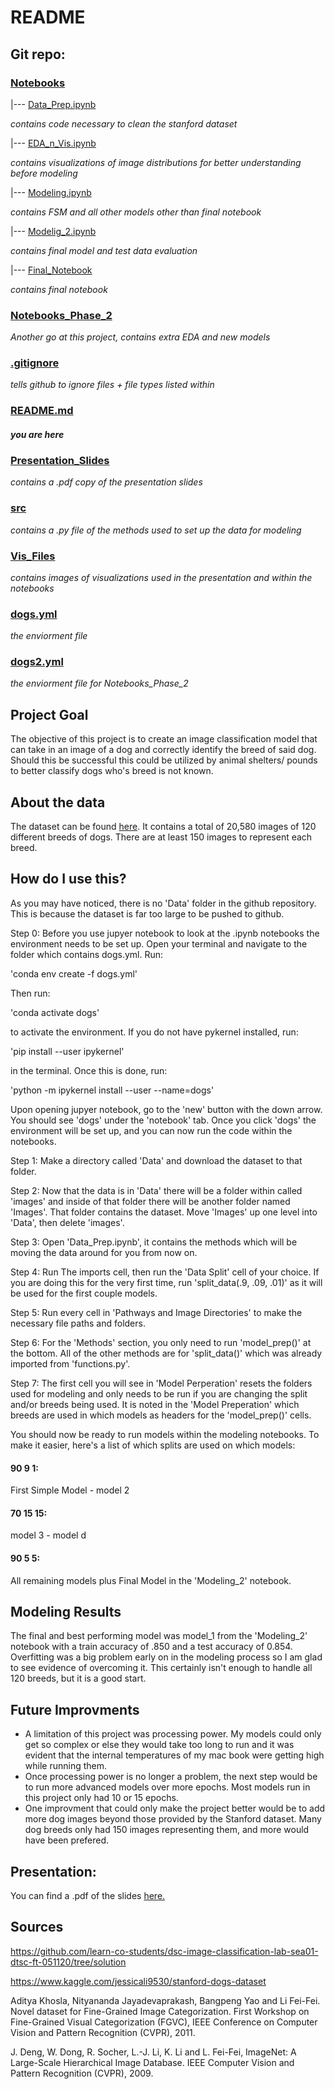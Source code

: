 # README

## Git repo:

### [Notebooks](https://github.com/Booandlean/Fe_Final_Project/tree/master/Notebooks)
|--- [Data_Prep.ipynb](https://github.com/Booandlean/Fe_Final_Project/blob/master/Notebooks/Data_Prep.ipynb)

_contains code necessary to clean the stanford dataset_

|--- [EDA_n_Vis.ipynb](https://github.com/Booandlean/Fe_Final_Project/blob/master/Notebooks/EDA_n_Vis.ipynb)

_contains visualizations of image distributions for better understanding before modeling_

|--- [Modeling.ipynb](https://github.com/Booandlean/Fe_Final_Project/blob/master/Notebooks/Modeling.ipynb)

_contains FSM and all other models other than final notebook_

|--- [Modelig_2.ipynb](https://github.com/Booandlean/Fe_Final_Project/blob/master/Notebooks/Modeling_2.ipynb)

_contains final model and test data evaluation_

|--- [Final_Notebook](https://github.com/Booandlean/Fe_Final_Project/blob/master/Notebooks/Final_Notebook.ipynb)

_contains final notebook_

### [Notebooks_Phase_2](https://github.com/Booandlean/Fe_Final_Project/tree/master/Notebooks_Phase_2)
_Another go at this project, contains extra EDA and new models_

### [.gitignore](https://github.com/Booandlean/Fe_Final_Project/blob/master/.gitignore)
_tells github to ignore files + file types listed within_
### [README.md](https://github.com/Booandlean/Fe_Final_Project/blob/master/README.md)
#### _you are here_
### [Presentation_Slides](https://github.com/Booandlean/Fe_Final_Project/tree/master/Presentation_Slides)
_contains a .pdf copy of the presentation slides_
### [src](https://github.com/Booandlean/Fe_Final_Project/tree/master/src)
_contains a .py file of the methods used to set up the data for modeling_
### [Vis_Files](https://github.com/Booandlean/Fe_Final_Project/tree/master/Vis_Files)
_contains images of visualizations used in the presentation and within the notebooks_
### [dogs.yml](https://github.com/Booandlean/Fe_Final_Project/blob/master/dogs.yml)
_the enviorment file_
### [dogs2.yml](https://github.com/Booandlean/Fe_Final_Project/blob/master/dogs2.yml)
_the enviorment file for Notebooks_Phase_2_
## Project Goal

The objective of this project is to create an image classification model that can take in an image of a dog and correctly identify the breed of said dog. Should this be successful this could be utilized by animal shelters/ pounds to better classify dogs who's breed is not known. 

## About the data

The dataset can be found [here](https://www.kaggle.com/jessicali9530/stanford-dogs-dataset). It contains a total of 20,580 images of 120 different breeds of dogs. There are at least 150 images to represent each breed. 

## How do I use this?

As you may have noticed, there is no 'Data' folder in the github repository. This is because the dataset is far too large to be pushed to github. 

Step 0: Before you use jupyer notebook to look at the .ipynb notebooks the environment needs to be set up. Open your terminal and navigate to the folder which contains dogs.yml. Run:

'conda env create -f dogs.yml' 

Then run: 

'conda activate dogs'

to activate the environment. If you do not have pykernel installed, run: 

'pip install --user ipykernel' 

in the terminal. Once this is done, run: 

'python -m ipykernel install --user --name=dogs' 

Upon opening jupyer notebook, go to the 'new' button with the down arrow. You should see 'dogs' under the 'notebook' tab. Once you click 'dogs' the environment will be set up, and you can now run the code within the notebooks. 

Step 1: Make a directory called 'Data' and download the dataset to that folder.

Step 2: Now that the data is in 'Data' there will be a folder within called 'images' and inside of that folder there will be another folder named 'Images'. That folder contains the dataset. Move 'Images' up one level into 'Data', then delete 'images'.

Step 3: Open 'Data_Prep.ipynb', it contains the methods which will be moving the data around for you from now on. 

Step 4: Run The imports cell, then run the 'Data Split' cell of your choice. If you are doing this for the very first time, run 'split_data(.9, .09, .01)' as it will be used for the first couple models.

Step 5: Run every cell in 'Pathways and Image Directories' to make the necessary file paths and folders.

Step 6: For the 'Methods' section, you only need to run 'model_prep()' at the bottom. All of the other methods are for 'split_data()' which was already imported from 'functions.py'. 

Step 7: The first cell you will see in 'Model Perperation' resets the folders used for modeling and only needs to be run if you are changing the split and/or breeds being used. It is noted in the 'Model Preperation' which breeds are used in which models as headers for the 'model_prep()' cells. 

You should now be ready to run models within the modeling notebooks. To make it easier, here's a list of which splits are used on which models:

#### 90 9 1: 
First Simple Model - model 2
#### 70 15 15:
model 3 - model d
#### 90 5 5:
All remaining models plus Final Model in the 'Modeling_2' notebook. 


## Modeling Results

The final and best performing model was model_1 from the 'Modeling_2' notebook with a train accuracy of .850 and a test accuracy of 0.854. Overfitting was a big problem early on in the modeling process so I am glad to see evidence of overcoming it. This certainly isn't enough to handle all 120 breeds, but it is a good start. 

## Future Improvments

- A limitation of this project was processing power. My models could only get so complex or else they would take too long to run and it was evident that the internal temperatures of my mac book were getting high while running them. 
- Once processing power is no longer a problem, the next step would be to run more advanced models over more epochs. Most models run in this project only had 10 or 15 epochs. 
- One improvment that could only make the project better would be to add more dog images beyond those provided by the Stanford dataset. Many dog breeds only had 150 images representing them, and more would have been prefered. 

## Presentation:
You can find a .pdf of the slides [here.](https://github.com/Booandlean/Fe_Final_Project/blob/master/Presentation_Slides/Dog_Breed_Identification.pdf)

## Sources

https://github.com/learn-co-students/dsc-image-classification-lab-sea01-dtsc-ft-051120/tree/solution

https://www.kaggle.com/jessicali9530/stanford-dogs-dataset

Aditya Khosla, Nityananda Jayadevaprakash, Bangpeng Yao and Li Fei-Fei. Novel dataset for Fine-Grained Image Categorization. First Workshop on Fine-Grained Visual Categorization (FGVC), IEEE Conference on Computer Vision and Pattern Recognition (CVPR), 2011.

J. Deng, W. Dong, R. Socher, L.-J. Li, K. Li and L. Fei-Fei, ImageNet: A Large-Scale Hierarchical Image Database. IEEE Computer Vision and Pattern Recognition (CVPR), 2009.